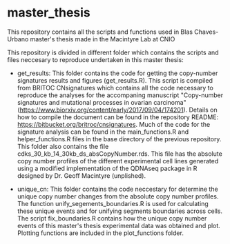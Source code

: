 # master_thesis
This repository contains all the scripts and functions used in Blas Chaves-Urbano master's thesis made in the Macintyre Lab at CNIO

This repository is divided in different folder which contains the scripts and files neccesary to reproduce undertaken in this master thesis:

- get_results: This folder contains the code for getting the copy-number signatures results and figures (get_results.R). This script is compiled from BRITOC CNsignatures which contains all the code necessary to reproduce the analyses for the accompaning manuscript "Copy-number signatures and mutational processes in ovarian carcinoma" (https://www.biorxiv.org/content/early/2017/09/04/174201). Details on how to compile the document can be found in the repository README: https://bitbucket.org/britroc/cnsignatures. Much of the code for the signature analysis can be found in the main_functions.R and helper_functions.R files in the base directory of the previous repository. This folder also contains the file cdks_30_kb_14_30kb_ds_absCopyNumber.rds. This file has the absolute copy number profiles of the different experimental cell lines generated using a modified implementation of the QDNAseq package in R designed by Dr. Geoff Macintyre (unplished).

- unique_cn: This folder contains the code neccestary for determine the unique copy number changes from the absolute copy number profiles. The function unify_segements_boundaries.R is used for calculating these unique events and for unifying segments boundaries across cells. The script fix_boundaries.R contains how the unique copy number events of this master's thesis experimental data was obtained and plot. Plotting functions are included in the plot_functions folder.
